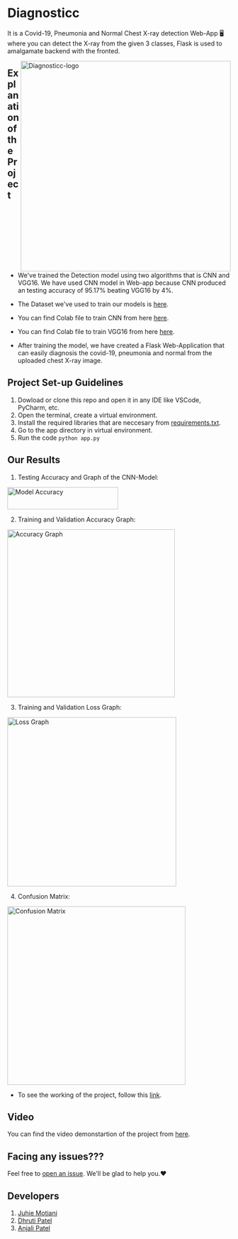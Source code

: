 # Diagnosticc
It is a Covid-19, Pneumonia and Normal Chest X-ray detection Web-App 🖥 where you can detect the X-ray from the given 3 classes, Flask is used to amalgamate backend with the fronted.

<img align=right width="474" alt="Diagnosticc-logo" src="https://user-images.githubusercontent.com/58872872/141322453-7de3c753-944c-47aa-a451-73058aa8117b.png">

## Explanation of the Project
- We've trained the Detection model using two algorithms that is CNN and VGG16. We have used CNN model in Web-app because CNN produced an testing accuracy of 95.17% beating VGG16 by 4%.

- The Dataset we've used to train our models is [here](https://drive.google.com/drive/folders/1hQ5ihPKGIdbe8qNwKIwtmlj1yytZiiNE?usp=sharing).

- You can find Colab file to train CNN from here [here](https://github.com/JuhieMotiani/Diagnosticc/blob/main/CNN_Model.ipynb).

- You can find Colab file to train VGG16 from here [here](https://github.com/JuhieMotiani/Diagnosticc/blob/main/VGG16_Model.ipynb).

- After training the model, we have created a Flask Web-Application that can easily diagnosis the covid-19, pneumonia and normal from the uploaded chest X-ray image.

## Project Set-up Guidelines
1. Dowload or clone this repo and open it in any IDE like VSCode, PyCharm, etc.
2. Open the terminal, create a virtual environment. 
3. Install the required libraries that are neccesary from [requirements.txt](#).
4. Go to the app directory in virtual environment.
5. Run the code ``python app.py``

## Our Results

1) Testing Accuracy and Graph of the CNN-Model:
<img width="250" height="50" alt="Model Accuracy" src="https://user-images.githubusercontent.com/58872872/133935912-1def7615-6538-4c88-9134-8f94a9367965.png">

2) Training and Validation Accuracy Graph:
<img width="378" alt="Accuracy Graph" src="https://user-images.githubusercontent.com/58872872/133936040-4bfa44a7-45c5-499b-8a10-f253cbcab56c.png">

3) Training and Validation Loss Graph:
<img width="381" alt="Loss Graph" src="https://user-images.githubusercontent.com/58872872/133935983-b4d9275f-e841-4b69-86cd-79c770ea2aa1.png">

4) Confusion Matrix:
<img width="402" alt="Confusion Matrix" src="https://user-images.githubusercontent.com/58872872/133936080-d2b39804-4a99-47b8-8be4-87ba77161961.png">

- To see the working of the project, follow this [link](https://github.com/iamdhrutipatel/DeepFake-Detection/blob/main/Implementation%20Video.mp4).

## Video
You can find the video demonstartion of the project from [here](https://github.com/JuhieMotiani/Diagnosticc/blob/main/Implementation%20Video.mp4).

## Facing any issues???
Feel free to [open an issue](https://github.com/juhiemotiani/Diagnosticc/issues/new?assignees=&labels=Query&title=Query). We'll be glad to help you.❤️

## Developers
1. [Juhie Motiani](https://github.com/JuhieMotiani)
2. [Dhruti Patel](https://github.com/iamdhrutipatel)
3. [Anjali Patel](https://github.com/anjali-patel21)
